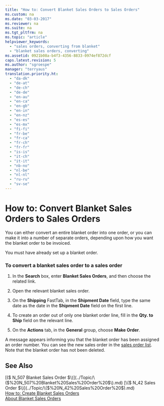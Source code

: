 ```yaml
---
title: "How to: Convert Blanket Sales Orders to Sales Orders"
ms.custom: na
ms.date: "03-03-2017"
ms.reviewer: na
ms.suite: na
ms.tgt_pltfrm: na
ms.topic: "article"
helpviewer_keywords: 
  - "sales orders, converting from blanket"
  - "blanket sales orders, converting"
ms.assetid: 0921b08a-b4f3-4356-8833-0974ef872dcf
caps.latest.revision: 5
ms.author: "sgroespe"
manager: "terryaus"
translation.priority.ht: 
  - "da-dk"
  - "de-at"
  - "de-ch"
  - "de-de"
  - "en-au"
  - "en-ca"
  - "en-gb"
  - "en-in"
  - "en-nz"
  - "es-es"
  - "es-mx"
  - "fi-fi"
  - "fr-be"
  - "fr-ca"
  - "fr-ch"
  - "fr-fr"
  - "is-is"
  - "it-ch"
  - "it-it"
  - "nb-no"
  - "nl-be"
  - "nl-nl"
  - "ru-ru"
  - "sv-se"
---
```

# How to: Convert Blanket Sales Orders to Sales Orders
You can either convert an entire blanket order into one order, or you can make it into a number of separate orders, depending upon how you want the blanket order to be invoiced.  
  
 You must have already set up a blanket order.  
  
### To convert a blanket sales order to a sales order  
  
1.  In the **Search** box, enter **Blanket Sales Orders**, and then choose the related link.  
  
2.  Open the relevant blanket sales order.  
  
3.  On the **Shipping** FastTab, in the **Shipment Date** field, type the same date as the date in the **Shipment Date** field on the first line.  
  
4.  To create an order out of only one blanket order line, fill in the **Qty. to Ship** field on the relevant line.  
  
5.  On the **Actions** tab, in the **General** group, choose **Make Order**.  
  
 A message appears informing you that the blanket order has been assigned an order number. You can see the new sales order in the [sales order list](DynamicsNAV:////runpage?Page=9305). Note that the blanket order has not been deleted.  
  
## See Also  
 [\($ N\_507 Blanket Sales Order $\)](../Topic/\($%20N_507%20Blanket%20Sales%20Order%20$\).md)   
 [\($ N\_42 Sales Order $\)](../Topic/\($%20N_42%20Sales%20Order%20$\).md)   
 [How to: Create Blanket Sales Orders](../Sales/how-to-create-blanket-sales-orders.md)   
 [About Blanket Sales Orders](../Sales/about-blanket-sales-orders.md)
